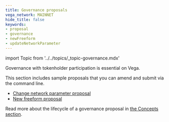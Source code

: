```yaml
---
title: Governance proposals
vega_network: MAINNET
hide_title: false
keywords:
- proposal
- governance
- newFreeform
- updateNetworkParameter
---
```

import Topic from '../../topics/_topic-governance.mdx'

<Topic />

Governance with tokenholder participation is essential on Vega.

This section includes sample proposals that you can amend and submit via the command line.
* [Change network parameter proposal](./network-parameter-proposal.md)
* [New freeform proposal](./freeform-proposal.md)


Read more about the lifecycle of a governance proposal in [the Concepts section](../../concepts/vega-protocol.md#governance).